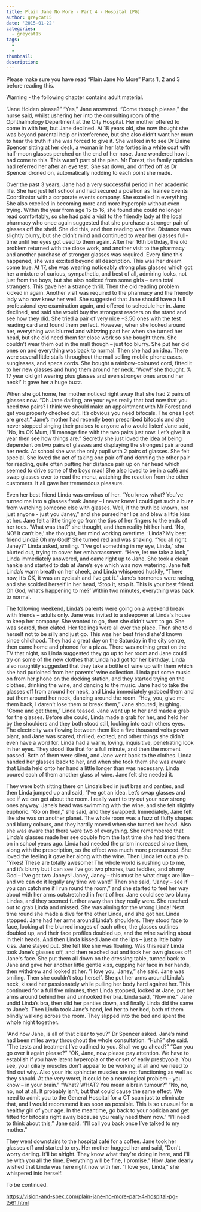 ```yaml
---
title: Plain Jane No More - Part 4 - Hospital (PG)
author: greycat15
date: '2015-01-22'
categories:
  - greycat15
tags:
  - 
  - 
thumbnail: 
description: 
---
```


Please make sure you have read “Plain Jane No More” Parts 1, 2 and 3 before reading this.

Warning - the following chapter contains adult material.


“Jane Holden please?”
“Yes,” Jane answered.
“Come through please,” the nurse said, whilst ushering her into the consulting room of the Ophthalmology Department at the City Hospital. Her mother offered to come in with her, but Jane declined. At 18 years old, she now thought she was beyond parental help or interference, but she also didn’t want her mum to hear the truth if she was forced to give it. She walked in to see Dr Elaine Spencer sitting at her desk, a woman in her late forties in a white coat with half-moon glasses perched on the end of her nose. Jane wondered how it had come to this. This wasn’t part of the plan. Mr Forest, the family optician had referred her after an eye test. She sat down, and drifted off as Dr Spencer droned on, automatically nodding to each point she made.

Over the past 3 years, Jane had a very successful period in her academic life. She had just left school and had secured a position as Trainee Events Coordinator with a corporate events company. She excelled in everything. She also excelled in becoming more and more hyperopic without even trying. Within the year from age 15 to 16, she found she could no longer read comfortably, so she had paid a visit to the friendly lady at the local pharmacy who once again suggested that she purchase a stronger pair of glasses off the shelf. She did this, and then reading was fine. Distance was slightly blurry, but she didn’t mind and continued to wear her glasses full-time until her eyes got used to them again. After her 16th birthday, the old problem returned with the close work, and another visit to the pharmacy and another purchase of stronger glasses was required. Every time this happened, she was excited beyond all description. This was her dream come true. At 17, she was wearing noticeably strong plus glasses which got her a mixture of curious, sympathetic, and best of all, admiring looks, not just from the boys, but she also noticed from some girls – even total strangers. This gave her a strange thrill. Then the old reading problem kicked in again. Another visit was required to the pharmacy and the friendly lady who now knew her well. She suggested that Jane should have a full professional eye examination again, and offered to schedule her in. Jane declined, and said she would buy the strongest readers on the stand and see how they did. She tried a pair of very nice +3.50 ones with the test reading card and found them perfect. However, when she looked around her, everything was blurred and whizzing past her when she turned her head, but she did need them for close work so she bought them. She couldn’t wear them out in the mall though – just too blurry. She put her old ones on and everything was back to normal. Then she had an idea. There were several little stalls throughout the mall selling mobile phone cases, sunglasses, and specs cords. She bought a rainbow-coloured cord, fitted it to her new glasses and hung them around her neck. ‘Wow!’ she thought. ‘A 17 year old girl wearing plus glasses and even stronger ones around her neck!’ It gave her a huge buzz.

When she got home, her mother noticed right away that she had 2 pairs of glasses now. “Oh Jane darling, are your eyes really that bad now that you need two pairs? I think we should make an appointment with Mr Forest and get you properly checked out. It’s obvious you need bifocals. The ones I got are great.” Jane’s mother had recently been prescribed bifocals and she never stopped singing their praises to anyone who would listen!
Jane said, “No, its OK Mum, I’ll manage fine with the two pairs just now. Let’s give it a year then see how things are.” Secretly she just loved the idea of being dependent on two pairs of glasses and displaying the strongest pair around her neck. At school she was the only pupil with 2 pairs of glasses. She felt special. She loved the act of taking one pair off and donning the other pair for reading, quite often putting her distance pair up on her head which seemed to drive some of the boys mad! She also loved to be in a café and swap glasses over to read the menu, watching the reaction from the other customers. It all gave her tremendous pleasure.

Even her best friend Linda was envious of her. “You know what? You’ve turned me into a glasses freak Janey – I never knew I could get such a buzz from watching someone else with glasses. Well, if the truth be known, not just anyone - just you Janey,” and she pursed her lips and blew a little kiss at her. Jane felt a little tingle go from the tips of her fingers to the ends of her toes. ‘What was that?’ she thought, and then reality hit her hard. ‘No, NO! It can’t be,’ she thought, her mind working overtime. ‘Linda? My best friend Linda? Oh my God!' She turned red and was shaking.
“You all right Janey?” Linda asked, smiling.
“I’ve got something in my eye, Linda,” she blurted out, trying to cover her embarrassment.
“Here, let me take a look,” Linda immediately answered, and came right up to Jane. She took a clean hankie and started to dab at Jane’s eye which was now watering. Jane felt Linda’s warm breath on her cheek, and Linda whispered huskily, “There now, it’s OK, it was an eyelash and I’ve got it.” Jane’s hormones were racing, and she scolded herself in her head, ‘Stop it, stop it. This is your best friend. Oh God, what’s happening to me?’ Within two minutes, everything was back to normal.

The following weekend, Linda’s parents were going on a weekend break with friends – adults only. Jane was invited to a sleepover at Linda's house to keep her company. She wanted to go, then she didn't want to go. She was scared, then elated. Her feelings were all over the place. Then she told herself not to be silly and just go. This was her best friend she'd known since childhood. They had a great day on the Saturday in the city centre, then came home and phoned for a pizza. There was nothing great on the TV that night, so Linda suggested they go up to her room and Jane could try on some of the new clothes that Linda had got for her birthday. Linda also naughtily suggested that they take a bottle of wine up with them which she had purloined from her parents’ wine collection. Linda put some music on from her phone on the docking station, and they started trying on the clothes, drinking the wine, and dancing to the music. Jane had to take the glasses off from around her neck, and Linda immediately grabbed them and put them around her neck, dancing around the room.
“Hey, you, give me them back, I daren’t lose them or break them,” Jane shouted, laughing.
“Come and get them,” Linda teased.
Jane went up to her and made a grab for the glasses. Before she could, Linda made a grab for her, and held her by the shoulders and they both stood still, looking into each others eyes. The electricity was flowing between them like a five thousand volts power plant, and Jane was scared, thrilled, excited, and other things she didn’t even have a word for. Linda had a warm, loving, inquisitive, penetrating look in her eyes. They stood like that for a full minute, and then the moment passed. Both of them were silent, and Jane went back to the clothes. Linda handed her glasses back to her, and when she took them she was aware that Linda held onto her hand a little longer than was necessary. Linda poured each of them another glass of wine. Jane felt she needed it.

They were both sitting there on Linda’s bed in just bras and panties, and then Linda jumped up and said, “I’ve got an idea. Let’s swap glasses and see if we can get about the room. I really want to try out your new strong ones anyway. Jane’s head was swimming with the wine, and she felt slightly euphoric. “Go on then,” she said, and they swapped. Immediately, Jane felt like she was on another planet. The whole room was a fuzz of fluffy shapes and blurry colours, and they hardly moved when she turned her head. Also she was aware that there were two of everything. She remembered that Linda’s glasses made her see double from the last time she had tried them on in school years ago. Linda had needed the prism increased since then, along with the prescription, so the effect was much more pronounced. She loved the feeling it gave her along with the wine.
Then Linda let out a yelp. “Yikes! These are totally awesome! The whole world is rushing up to me, and it’s blurry but I can see I’ve got two phones, two teddies, and oh my God – I’ve got two Janeys! Janey, Janey – this must be what drugs are like – and we can do it legally any time we want!” Then she said, “Janey – see if you can catch me if I run round the room,” and she started to feel her way about with her arms outstretched in front of her. Jane could see two blurry Lindas, and they seemed further away than they really were. She reached out to grab Linda and missed. She was aiming for the wrong Linda! Next time round she made a dive for the other Linda, and she got her. Linda stopped. Jane had her arms around Linda’s shoulders. They stood face to face, looking at the blurred images of each other, the glasses outlines doubled up, and their face profiles doubled up, and the wine swirling about in their heads. And then Linda kissed Jane on the lips – just a little baby kiss. Jane stayed put. She felt like she was floating. Was this real? Linda took Jane’s glasses off, and then reached out and took her own glasses off Jane's face. She put them all down on the dressing table, turned back to Jane and gave her another little gentle kiss, cupping her face in her hands, then withdrew and looked at her. “I love you, Janey,” she said. Jane was smiling. Then she couldn’t stop herself. She put her arms around Linda’s neck, kissed her passionately while pulling her body hard against her. This continued for a full five minutes, then Linda stopped, looked at Jane, put her arms around behind her and unhooked her bra. Linda said, “Now me.” Jane undid Linda’s bra, then slid her panties down, and finally Linda did the same to Jane’s. Then Linda took Jane’s hand, led her to her bed, both of them blindly walking across the room. They slipped into the bed and spent the whole night together.

“And now Jane, is all of that clear to you?” Dr Spencer asked. Jane’s mind had been miles away throughout the whole consultation.
“Huh?” she said.
“The tests and treatment I’ve outlined to you. Shall we go ahead?”
“Can you go over it again please?”
“OK, Jane, now please pay attention. We have to establish if you have latent hyperopia or the onset of early presbyopia. You see, your ciliary muscles don’t appear to be working at all and we need to find out why. Also your iris sphincter muscles are not functioning as well as they should. At the very worst, it could be a neurological problem – you know – in your brain.”
“What? WHAT? You mean a brain tumour?”
“No, no, no, not at all. It probably isn’t, but that could cause the same effect. We need to admit you to the General Hospital for a CT scan just to eliminate that, and I would recommend it as soon as possible. This is so unusual for a healthy girl of your age. In the meantime, go back to your optician and get fitted for bifocals right away because you really need them now.”
“I’ll need to think about this,” Jane said. “I’ll call you back once I’ve talked to my mother.”

They went downstairs to the hospital café for a coffee. Jane took her glasses off and started to cry. Her mother hugged her and said, "Don't worry darling. It'll be alright. They know what they're doing in here, and I'll be with you all the time. Everything will be fine, I promise."
How Jane dearly wished that Linda was here right now with her.
"I love you, Linda," she whispered into herself.

To be continued.

https://vision-and-spex.com/plain-jane-no-more-part-4-hospital-pg-t561.html
